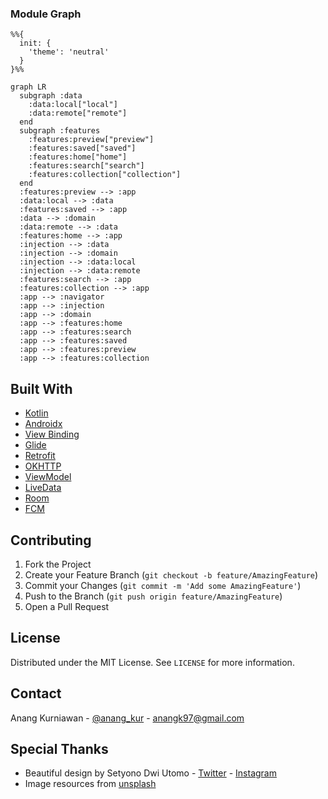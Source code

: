 ### Module Graph

```mermaid
%%{
  init: {
    'theme': 'neutral'
  }
}%%

graph LR
  subgraph :data
    :data:local["local"]
    :data:remote["remote"]
  end
  subgraph :features
    :features:preview["preview"]
    :features:saved["saved"]
    :features:home["home"]
    :features:search["search"]
    :features:collection["collection"]
  end
  :features:preview --> :app
  :data:local --> :data
  :features:saved --> :app
  :data --> :domain
  :data:remote --> :data
  :features:home --> :app
  :injection --> :data
  :injection --> :domain
  :injection --> :data:local
  :injection --> :data:remote
  :features:search --> :app
  :features:collection --> :app
  :app --> :navigator
  :app --> :injection
  :app --> :domain
  :app --> :features:home
  :app --> :features:search
  :app --> :features:saved
  :app --> :features:preview
  :app --> :features:collection
```
## Built With
* [Kotlin](https://kotlinlang.org/)
* [Androidx](https://developer.android.com/jetpack/androidx)
* [View Binding](https://developer.android.com/topic/libraries/view-binding)
* [Glide](https://github.com/bumptech/glide)
* [Retrofit](https://github.com/square/retrofit)
* [OKHTTP](https://github.com/square/okhttp)
* [ViewModel](https://developer.android.com/topic/libraries/architecture/viewmodel)
* [LiveData](https://developer.android.com/topic/libraries/architecture/livedata)
* [Room](https://developer.android.com/jetpack/androidx/releases/room)
* [FCM](https://firebase.google.com/docs/cloud-messaging)

<!-- CONTRIBUTING -->
## Contributing

1. Fork the Project
2. Create your Feature Branch (`git checkout -b feature/AmazingFeature`)
3. Commit your Changes (`git commit -m 'Add some AmazingFeature'`)
4. Push to the Branch (`git push origin feature/AmazingFeature`)
5. Open a Pull Request



<!-- LICENSE -->
## License

Distributed under the MIT License. See `LICENSE` for more information.



<!-- CONTACT -->
## Contact

Anang Kurniawan - [@anang_kur](https://twitter.com/anang_kur) - anangk97@gmail.com

## Special Thanks
* Beautiful design by Setyono Dwi Utomo - [Twitter](https://twitter.com/setyonodwi) - [Instagram](https://instagram.com/setyonodwi)
* Image resources from [unsplash](https://unsplash.com/)

<!-- MARKDOWN LINKS & IMAGES -->
<!-- https://www.markdownguide.org/basic-syntax/#reference-style-links -->
[contributors-shield]: https://img.shields.io/github/contributors/othneildrew/Best-README-Template.svg?style=flat-square
[contributors-url]: https://github.com/othneildrew/Best-README-Template/graphs/contributors
[forks-shield]: https://img.shields.io/github/forks/othneildrew/Best-README-Template.svg?style=flat-square
[forks-url]: https://github.com/othneildrew/Best-README-Template/network/members
[stars-shield]: https://img.shields.io/github/stars/othneildrew/Best-README-Template.svg?style=flat-square
[stars-url]: https://github.com/othneildrew/Best-README-Template/stargazers
[issues-shield]: https://img.shields.io/github/issues/othneildrew/Best-README-Template.svg?style=flat-square
[issues-url]: https://github.com/othneildrew/Best-README-Template/issues
[license-shield]: https://img.shields.io/github/license/othneildrew/Best-README-Template.svg?style=flat-square
[license-url]: https://github.com/othneildrew/Best-README-Template/blob/master/LICENSE.txt
[linkedin-shield]: https://img.shields.io/badge/-LinkedIn-black.svg?style=flat-square&logo=linkedin&colorB=555
[linkedin-url]: https://linkedin.com/in/othneildrew